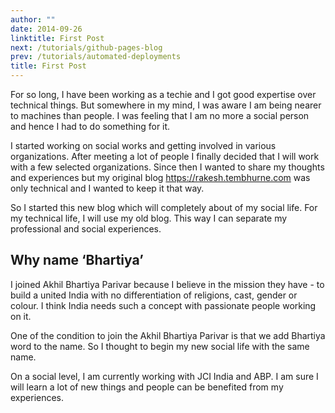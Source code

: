 ```yaml
---
author: ""
date: 2014-09-26
linktitle: First Post
next: /tutorials/github-pages-blog
prev: /tutorials/automated-deployments
title: First Post
---
```


For so long, I have been working as a techie and I got good expertise over technical things. But somewhere in my mind, I was aware I am being nearer to machines than people. I was feeling that I am no more a social person and hence I had to do something for it.

I started working on social works and getting involved in various organizations. After meeting a lot of people I finally decided that I will work with a few selected organizations. Since then I wanted to share my thoughts and experiences but my original blog https://rakesh.tembhurne.com was only technical and I wanted to keep it that way.

So I started this new blog which will completely about of my social life. For my technical life, I will use my old blog. This way I can separate my professional and social experiences.

## Why name ‘Bhartiya’
I joined Akhil Bhartiya Parivar because I believe in the mission they have - to build a united India with no differentiation of religions, cast, gender or colour. I think India needs such a concept with passionate people working on it.

One of the condition to join the Akhil Bhartiya Parivar is that we add Bhartiya word to the name. So I thought to begin my new social life with the same name.

On a social level, I am currently working with JCI India and ABP. I am sure I will learn a lot of new things and people can be benefited from my experiences.